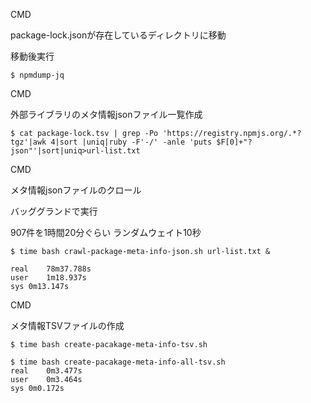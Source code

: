 CMD

package-lock.jsonが存在しているディレクトリに移動

移動後実行

```
$ npmdump-jq
```

CMD

外部ライブラリのメタ情報jsonファイル一覧作成

```
$ cat package-lock.tsv | grep -Po 'https://registry.npmjs.org/.*?tgz'|awk 4|sort |uniq|ruby -F'-/' -anle 'puts $F[0]+"?json"'|sort|uniq>url-list.txt
```

CMD

メタ情報jsonファイルのクロール

バッググランドで実行

907件を1時間20分ぐらい ランダムウェイト10秒

```
$ time bash crawl-package-meta-info-json.sh url-list.txt &

real	78m37.788s
user	1m18.937s
sys	0m13.147s
```

CMD

メタ情報TSVファイルの作成

```
$ time bash create-pacakage-meta-info-tsv.sh
```

```
$ time bash create-pacakage-meta-info-all-tsv.sh
real	0m3.477s
user	0m3.464s
sys	0m0.172s
```
